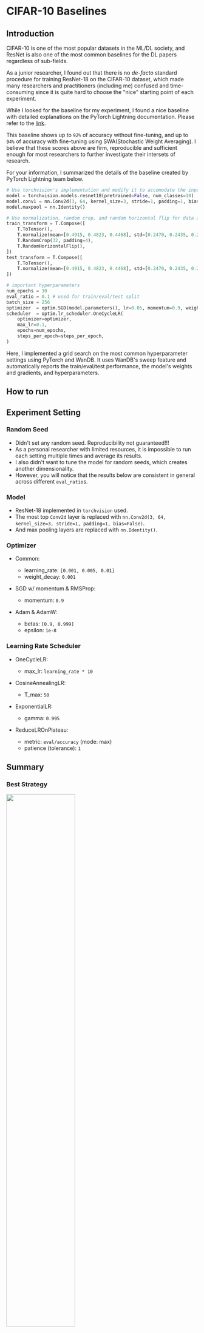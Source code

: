 # CIFAR-10 Baselines

## Introduction

CIFAR-10 is one of the most popular datasets in the ML/DL society, and ResNet is also one of the most common baselines for the DL papers regardless of sub-fields. 

As a junior researcher, I found out that there is no *de-facto* standard procedure for training ResNet-18 on the CIFAR-10 dataset, which made many researchers and practitioners (including me) confused and time-consuming since it is quite hard to choose the "nice" starting point of each experiment.

While I looked for the baseline for my experiment, I found a nice baseline with detailed explanations on the PyTorch Lightning documentation. Please refer to the [link](https://pytorch-lightning.readthedocs.io/en/stable/notebooks/lightning_examples/cifar10-baseline.html). 

This baseline shows up to `92%` of accuracy without fine-tuning, and up to `94%` of accuracy with fine-tuning using SWA(Stochastic Weight Averaging). I believe that these scores above are firm, reproducible and sufficient enough for most researchers to further investigate their intersets of research. 

For your information, I summarized the details of the baseline created by PyTorch Lightning team below.

```python
# Use torchvision's implementation and modify it to accomodate the input size of (3, 32, 32)
model = torchvision.models.resnet18(pretrained=False, num_classes=10)
model.conv1 = nn.Conv2d(3, 64, kernel_size=3, stride=1, padding=1, bias=False)
model.maxpool = nn.Identity()

# Use normalization, random crop, and random horizontal flip for data augmentation
train_transform = T.Compose([
    T.ToTensor(), 
    T.normalize(mean=[0.4915, 0.4823, 0.4468], std=[0.2470, 0.2435, 0.2616]),
    T.RandomCrop(32, padding=4),
    T.RandomHorizontalFlip(),
])
test_transform = T.Compose([
    T.ToTensor(),
    T.normalize(mean=[0.4915, 0.4823, 0.4468], std=[0.2470, 0.2435, 0.2616]),
])

# important hyperparameters
num_epochs = 30
eval_ratio = 0.1 # used for train/eval/test split
batch_size = 256
optimizer  = optim.SGD(model.parameters(), lr=0.05, momentum=0.9, weight_decay=5e-4)
scheduler  = optim.lr_scheduler.OneCycleLR(
    optimizer=optimizer, 
    max_lr=0.1,
    epochs=num_epochs,
    steps_per_epoch=steps_per_epoch,
)
```

Here, I implemented a grid search on the most common hyperparameter settings using PyTorch and WanDB. It uses WanDB's sweep feature and automatically reports the train/eval/test performance, the model's weights and gradients, and hyperparameters. 

## How to run



## Experiment Setting

### Random Seed

- Didn't set any random seed. Reproducibility not guaranteed!!!
- As a personal researcher with limited resources, it is impossible to run each setting multiple times and average its results.
- I also didn't want to tune the model for random seeds, which creates another dimensionality.
- However, you will notice that the results below are consistent in general across different `eval_ratio`s. 

### Model

- ResNet-18 implemented in `torchvision` used.
- The most top `Conv2d` layer is replaced with `nn.Conv2d(3, 64, kernel_size=3, stride=1, padding=1, bias=False)`.
- And max pooling layers are replaced with `nn.Identity()`.

### Optimizer

- Common:
    - learning_rate: `[0.001, 0.005, 0.01]`
    - weight_decay: `0.001`

- SGD w/ momentum & RMSProp:
    - momentum: `0.9`

- Adam & AdamW:
    - betas: `[0.9, 0.999]`
    - epsilon: `1e-8`

### Learning Rate Scheduler

- OneCycleLR:
    - max_lr: `learning_rate * 10`

- CosineAnnealingLR:
    - T_max: `50`

- ExponentialLR:
    - gamma: `0.995`

- ReduceLROnPlateau:
    - metric: `eval/accuracy` (mode: max)
    - patience (tolerance): `1`

## Summary

### Best Strategy

<img align="center" src="resources/cifar10.png" width="60%" height="60%">

|  name  | optimizer | learning_rate | lr_scheduler      | 90%_acc | 70%_acc | 50%_acc | 30%_acc | 10%_acc |
|--------|-----------|---------------|-------------------|---------|---------|---------|---------|---------|
|   sgd1 |       sgd |         0.01  | OneCycleLR        |  0.9402 |  0.9309 |  0.9177 |  0.8834 |  0.7642 |
|   sgd2 |       sgd |         0.005 | OneCycleLR        |  0.9384 |  0.9232 |  0.9062 |  0.8659 |  0.752  |
| adamw1 |     adamw |         0.005 | OneCycleLR        |  0.9359 |  0.9279 |  0.9116 |  0.8822 |  0.7598 |
| adamw2 |     adamw |         0.001 | OneCycleLR        |  0.935  |  0.924  |  0.9098 |  0.8837 |  0.7863 |
| adamw3 |     adamw |         0.01  | OneCycleLR        |  0.9348 |  0.927  |  0.9066 |  0.8734 |  0.7229 |
| adamw4 |     adamw |         0.001 | ReduceLROnPlateau |  0.9133 |  0.8976 |  0.8757 |  0.8679 |  0.725  |
|  adam1 |      adam |         0.001 | CosineAnnealingLR |  0.9052 |  0.8942 |  0.8562 |  0.8492 |  0.7529 |
|   sgd3 |       sgd |         0.01  | CosineAnnealingLR |  0.8857 |  0.8692 |  0.821  |  0.7953 |  0.6502 |
|  adam2 |      adam |         0.01  | None              |  0.8575 |  0.8441 |  0.8046 |  0.7595 |  0.6177 |
|   sgd4 |       sgd |         0.005 | CosineAnnealingLR |  0.8595 |  0.8426 |  0.7692 |  0.7481 |  0.5935 |

## Details

### Train with 90% of train set

**[Top 10]**

| run_id | test_acc | test_loss | achieved_at | learning_rate | optimizer | lr_scheduler       | train_acc | train_loss | is_saturated |
|--------|----------|-----------|-------------|---------------|-----------|--------------------|-----------|------------|--------------|
|     48 |   0.9402 |    0.2169 |          50 |         0.01  |     sgd   | OneCycleLR         |    0.998  |   0.01108  |          no  |
|     28 |   0.9384 |    0.2273 |          50 |         0.005 |     sgd   | OneCycleLR         |    0.999  |   0.007206 |          yes |
|     26 |   0.9359 |    0.3535 |          45 |         0.005 |     adamw | OneCycleLR         |    0.9991 |   0.003272 |          yes |
|      6 |   0.935  |    0.3303 |          48 |         0.001 |     adamw | OneCycleLR         |    0.9994 |   0.002192 |          yes |
|     46 |   0.9348 |    0.3101 |          50 |         0.01  |     adamw | OneCycleLR         |    0.998  |   0.006341 |          yes |
|     38 |   0.927  |    0.365  |          46 |         0.005 |     adamw | ReduceLROnPlateau  |    0.9982 |   0.006607 |          yes |
|     58 |   0.9189 |    0.3752 |          45 |         0.01  |     adamw | ReduceLROnPlateau  |    0.9973 |   0.009073 |          yes |
|     18 |   0.9133 |    0.3564 |          50 |         0.001 |     adamw | ReduceLROnPlateau  |    0.9849 |   0.04224  |          yes |
|     30 |   0.9117 |    0.3175 |          42 |         0.005 |     adamw | CosineAnnealingLR  |    0.9764 |   0.06818  |          yes |
|     10 |   0.9109 |    0.3331 |          35 |         0.001 |     adamw | CosineAnnealingLR  |    0.9782 |   0.06269  |          yes |

**[By Optimizer and Learning Rate Scheduler]**

| run_id | test_acc | test_loss | learning_rate | optimizer | lr_scheduler          |
|--------|----------|-----------|---------------|-----------|-----------------------|
| **48** |**0.9402**| **0.2169**|      **0.01** |   **sgd** | **OneCycleLR**        |
|     60 |   0.8892 |    0.4006 |         0.01  |     sgd   | ReduceLROnPlateau     |
|     52 |   0.8857 |    0.3674 |         0.01  |     sgd   | CosineAnnealingLR     |
|     36 |   0.5059 |    1.345  |         0.005 |     sgd   | ExponentialLR         |
|     44 |   0.4628 |    1.434  |         0.01  |     sgd   | None                  |
|        |          |           |               |           |                       |
|  **9** |**0.9052**| **0.2984**|     **0.001** |  **adam** | **CosineAnnealingLR** |
|     17 |   0.8871 |    0.3406 |         0.001 |     adam  | ReduceLROnPlateau     |
|     41 |   0.8575 |    0.4682 |         0.01  |     adam  | None                  |
|     13 |   0.8097 |    0.5509 |         0.001 |     adam  | ExponentialLR         |
|      5 |   0.6975 |    0.9179 |         0.001 |     adam  | OneCycleLR            |
|        |          |           |               |           |                       |
| **26** |**0.9359**| **0.3535**|     **0.005** | **adamw** | **OneCycleLR**        |
|     38 |   0.927  |    0.365  |         0.005 |     adamw | ReduceLROnPlateau     |
|     30 |   0.9117 |    0.3175 |         0.005 |     adamw | CosineAnnealingLR     |
|     42 |   0.862  |    0.5221 |         0.01  |     adamw | None                  |
|     14 |   0.795  |    0.5885 |         0.001 |     adamw | ExponentialLR         |
|        |          |           |               |           |                       |
| **43** |**0.8825**| **0.3713**|       **0.01**|**rmsprop**| **None**              |
|     19 |   0.8228 |    0.522  |         0.001 |   rmsprop | ReduceLROnPlateau     |
|     11 |   0.7827 |    0.6223 |         0.001 |   rmsprop | CosineAnnealingLR     |
|     15 |   0.7375 |    0.7552 |         0.001 |   rmsprop | ExponentialLR         |
|      7 |   0.4774 |    1.533  |         0.001 |   rmsprop | OneCycleLR            |

**[By Learnig Rate]**

| run_id | test_acc | test_loss | learning_rate | optimizer | lr_scheduler       |
|--------|----------|-----------|---------------|-----------|--------------------|
|  **6** | **0.935**| **0.3303**|     **0.001** | **adamw** | **OneCycleLR**     |
|      9 |   0.9052 |    0.2984 |         0.001 |     adam  | CosineAnnealingLR  |
|      8 |   0.8918 |    0.3869 |         0.001 |     sgd   | OneCycleLR         |
|     19 |   0.8228 |    0.522  |         0.001 |   rmsprop | ReduceLROnPlateau  |
|        |          |           |               |           |                     |
| **28** |**0.9384**| **0.2273**|     **0.005** |   **sgd** | **OneCycleLR**     |
|     26 |   0.9359 |    0.3535 |         0.005 |     adamw | OneCycleLR         |
|     23 |   0.8817 |    0.3945 |         0.005 |   rmsprop | None               |
|     37 |   0.8534 |    0.4374 |         0.005 |     adam  | ReduceLROnPlateau  |
|        |          |           |               |           |                     |
| **48** |**0.9402**| **0.2169**|      **0.01** |   **sgd** | **OneCycleLR**     |
|     46 |   0.9348 |    0.3101 |         0.01  |     adamw | OneCycleLR         |
|     43 |   0.8825 |    0.3713 |         0.01  |   rmsprop | None               |
|     41 |   0.8575 |    0.4682 |         0.01  |     adam  | None               |


### Train with 70% of train set

**[Top 10]**

| run_id | test_acc | test_loss | achieved_at | learning_rate | optimizer | lr_scheduler       | train_acc | train_loss | is_saturated |
|--------|----------|-----------|-------------|---------------|-----------|--------------------|-----------|------------|--------------|
|    101 |   0.9309 |    0.243  |          50 |         0.01  |     sgd   | OneCycleLR         |    0.9983 |   0.009917 |          no  |
|     79 |   0.9279 |    0.3727 |          50 |         0.005 |     adamw | OneCycleLR         |    0.9987 |   0.003954 |          no  |
|     99 |   0.927  |    0.3794 |          50 |         0.01  |     adamw | OneCycleLR         |    0.9978 |   0.006801 |          no  |
|     66 |   0.924  |    0.3742 |          49 |         0.001 |     adamw | OneCycleLR         |    0.9995 |   0.002283 |          yes |
|     81 |   0.9232 |    0.2227 |          50 |         0.005 |     sgd   | OneCycleLR         |    0.9993 |   0.007638 |          no  |
|     83 |   0.9042 |    0.35   |          45 |         0.005 |     adamw | CosineAnnealingLR  |    0.9729 |   0.07661  |          yes |
|     71 |   0.8976 |    0.396  |          47 |         0.001 |     adamw | ReduceLROnPlateau  |    0.9812 |   0.05181  |          yes |
|     91 |   0.8959 |    0.4018 |          39 |         0.005 |     adamw | ReduceLROnPlateau  |    0.9842 |   0.04484  |          yes |
|    103 |   0.8956 |    0.3654 |          45 |         0.01  |     adamw | CosineAnnealingLR  |    0.9691 |   0.09034  |          yes |
|     70 |   0.8951 |    0.357  |          45 |         0.001 |     adamw | CosineAnnealingLR  |    0.975  |   0.07186  |          yes |

### Train with 50% of train set

**[Top 10]**

| run_id | test_acc | test_loss | achieved_at | learning_rate | optimizer | lr_scheduler       | train_acc | train_loss | is_saturated |
|--------|----------|-----------|-------------|---------------|-----------|--------------------|-----------|------------|--------------|
|    161 |   0.9177 |    0.2947 |          50 |         0.01  |     sgd   | OneCycleLR         |    0.9989 |   0.009164 |          yes |
|    139 |   0.9116 |    0.4356 |          48 |         0.005 |     adamw | OneCycleLR         |    0.9987 |   0.004942 |          yes |
|    119 |   0.9098 |    0.4708 |          50 |         0.001 |     adamw | OneCycleLR         |    0.9993 |   0.0027   |          no  |
|    159 |   0.9066 |    0.4504 |          50 |         0.01  |     adamw | OneCycleLR         |    0.998  |   0.007488 |          yes |
|    141 |   0.9062 |    0.3372 |          49 |         0.005 |     sgd   | OneCycleLR         |    0.999  |   0.009976 |          no  |
|    130 |   0.8964 |    0.3314 |          49 |         0.001 |     adam  | ReduceLROnPlateau  |    0.9727 |   0.0881   |          no  |
|    171 |   0.8873 |    0.5191 |          49 |         0.01  |     adamw | ReduceLROnPlateau  |    0.9933 |   0.02225  |          no  |
|    131 |   0.8757 |    0.5121 |          42 |         0.001 |     adamw | ReduceLROnPlateau  |    0.9797 |   0.05641  |          yes |
|    151 |   0.8743 |    0.5023 |          50 |         0.005 |     adamw | ReduceLROnPlateau  |    0.98   |   0.05736  |          yes |
|    123 |   0.8658 |    0.4321 |          28 |         0.001 |     adamw | CosineAnnealingLR  |    0.9679 |   0.0933   |          yes |

### Train with 30% of train set

**[Top 10]**

| run_id | test_acc | test_loss | achieved_at | learning_rate | optimizer | lr_scheduler       | train_acc | train_loss | is_saturated |
|--------|----------|-----------|-------------|---------------|-----------|--------------------|-----------|------------|--------------|
|    179 |   0.8837 |    0.5721 |          46 |         0.001 |     adamw | OneCycleLR         |    0.9991 |   0.004164 |          yes |
|    221 |   0.8834 |    0.5727 |          50 |         0.01  |     sgd   | OneCycleLR         |    0.999  |   0.009764 |          no  |
|    199 |   0.8822 |    0.4525 |          49 |         0.005 |     adamw | OneCycleLR         |    0.9985 |   0.006624 |          yes |
|    219 |   0.8734 |    0.5805 |          50 |         0.01  |     adamw | OneCycleLR         |    0.996  |   0.01333  |          yes |
|    191 |   0.8679 |    0.5729 |          50 |         0.001 |     adamw | ReduceLROnPlateau  |    0.9863 |   0.03996  |          no  |
|    201 |   0.8659 |    0.6266 |          47 |         0.005 |     sgd   | OneCycleLR         |    0.998  |   0.01583  |          yes |
|    182 |   0.8492 |    0.5325 |          50 |         0.001 |     adam  | CosineAnnealingLR  |    0.9276 |   0.221    |          yes |
|    183 |   0.8462 |    0.4634 |          40 |         0.001 |     adamw | CosineAnnealingLR  |    0.9661 |   0.09938  |          yes |
|    178 |   0.8438 |    0.5154 |          48 |         0.001 |     adam  | OneCycleLR         |    0.9178 |   0.2544   |          no  |
|    203 |   0.843  |    0.4856 |          45 |         0.005 |     adamw | CosineAnnealingLR  |    0.9512 |   0.1392   |          yes |

### Train with 10% of train set

**[Top 10]**

| run_id | test_acc | test_loss | achieved_at | learning_rate | optimizer | lr_scheduler       | train_acc | train_loss | is_saturated |
|--------|----------|-----------|-------------|---------------|-----------|--------------------|-----------|------------|--------------|
|    239 |   0.7863 |   1.004   |          44 |         0.001 |     adamw | OneCycleLR         |   0.998   |  0.01365   |          yes |
|    238 |   0.7805 |   0.7304  |          49 |         0.001 |     adam  | OneCycleLR         |   0.9504  |  0.1748    |          yes |
|    281 |   0.7642 |   0.989   |          49 |         0.01  |     sgd   | OneCycleLR         |   0.9986  |  0.01892   |          yes |
|    259 |   0.7598 |   1.026   |          50 |         0.005 |     adamw | OneCycleLR         |   0.9944  |  0.02534   |          yes |
|    242 |   0.7529 |   0.7927  |          43 |         0.001 |     adam  | CosineAnnealingLR  |   0.9292  |  0.2232    |          yes |
|    261 |   0.752  |   1.029   |          50 |         0.005 |     sgd   | OneCycleLR         |   0.9952  |  0.03305   |          yes |
|    243 |   0.7378 |   0.8566  |          48 |         0.001 |     adamw | CosineAnnealingLR  |   0.9628  |  0.1283    |          yes |
|    251 |   0.725  |   0.9926  |          48 |         0.001 |     adamw | ReduceLROnPlateau  |   0.9716  |  0.08939   |          yes |
|    279 |   0.7228 |   1.054   |          49 |         0.01  |     adamw | OneCycleLR         |   0.9768  |  0.07811   |          no  |
|    263 |   0.7155 |   0.9136  |          48 |         0.005 |     adamw | CosineAnnealingLR  |   0.8724  |  0.3633    |          yes |

